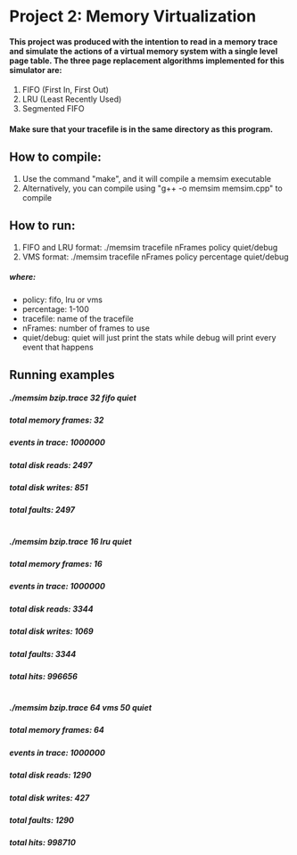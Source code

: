 # Project 2: Memory Virtualization
#### This project was produced with the intention to read in a memory trace and simulate the actions of a virtual memory system with a single level page table. The three page replacement algorithms implemented for this simulator are:
1. FIFO (First In, First Out)
2. LRU (Least Recently Used)
3. Segmented FIFO
#### 
#### Make sure that your tracefile is in the same directory as this program.
## How to compile:
1. Use the command "make", and it will compile a memsim executable
2. Alternatively, you can compile using "g++ -o memsim memsim.cpp" to compile
## How to run:
1. FIFO and LRU format: ./memsim tracefile nFrames policy quiet/debug
2. VMS format: ./memsim tracefile nFrames policy percentage quiet/debug
##### where: 
- policy: fifo, lru or vms 
- percentage: 1-100 
- tracefile: name of the tracefile 
- nFrames: number of frames to use 
- quiet/debug: quiet will just print the stats while debug will print every event that happens 
## Running examples
##### ./memsim bzip.trace 32 fifo quiet
##### total memory frames: 32
##### events in trace: 1000000
##### total disk reads: 2497
##### total disk writes: 851
##### total faults: 2497
#
##### ./memsim bzip.trace 16 lru quiet 
##### total memory frames: 16
##### events in trace: 1000000
##### total disk reads: 3344
##### total disk writes: 1069
##### total faults: 3344
##### total hits: 996656
#
##### ./memsim bzip.trace 64 vms 50 quiet
##### total memory frames: 64
##### events in trace: 1000000
##### total disk reads: 1290
##### total disk writes: 427
##### total faults: 1290
##### total hits: 998710
